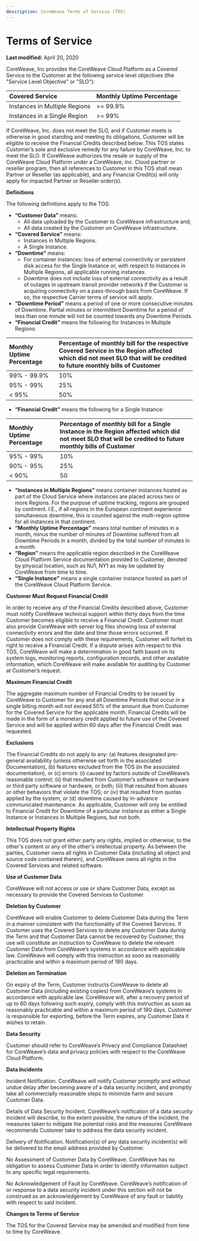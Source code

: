 ```yaml
---
description: CoreWeave Terms of Service (TOS)
---
```


# Terms of Service

**Last modified:** April 20, 2020

CoreWeave, Inc provides the CoreWeave Cloud Platform as a Covered Service to the Customer at the following service level objectives \(the "Service Level Objective" or "SLO"\):

| Covered Service | Monthly Uptime Percentage |
| :--- | :--- |
| Instances in Multiple Regions | &gt;= 99.9% |
| Instances in a Single Region | &gt;= 99% |

If CoreWeave, Inc. does not meet the SLO, and if Customer meets is otherwise in good standing and meeting its obligations, Customer will be eligible to receive the Financial Credits described below. This TOS states Customer’s sole and exclusive remedy for any failure by CoreWeave, Inc. to meet the SLO. If CoreWeave authorizes the resale or supply of  the CoreWeave Cloud Platform under a CoreWeave, Inc. Cloud partner or reseller program, then all references to Customer in this TOS shall mean Partner or Reseller \(as applicable\), and any Financial Credit\(s\) will only apply for impacted Partner or Reseller order\(s\).

**Definitions**

The following definitions apply to the TOS:

* **“Customer Data”** means:
  * All data uploaded by the Customer to CoreWeave infrastructure and;
  * All data created by the Customer on CoreWeave infrastructure.
* **“Covered Service”** means:
  * Instances in Multiple Regions.
  * A Single Instance.
* **“Downtime”** means:
  * For container instances: loss of external connectivity or persistent disk access for the Single Instance or, with respect to Instances in Multiple Regions, all applicable running instances.
  * Downtime does not include loss of external connectivity as a result of outages in upstream transit provider networks if the Customer is acquiring connectivity on a pass-through basis from CoreWeave. If so, the respective Carrier terms of service will apply.
* **“Downtime Period”** means a period of one or more consecutive minutes of Downtime. Partial minutes or intermittent Downtime for a period of less than one minute will not be counted towards any Downtime Periods.
* **“Financial Credit”** means the following for Instances in Multiple Regions:

| **Monthly Uptime Percentage** | Percentage of monthly bill for the respective Covered Service in the Region affected which did not meet SLO that will be credited to future monthly bills of Customer |
| :--- | :--- |
| 99% - 99.9% | 10% |
| 95% - 99% | 25% |
| &lt; 95% | 50% |

* **“Financial Credit”** means the following for a Single Instance:

| **Monthly Uptime Percentage** | **Percentage of monthly bill for a Single Instance in the Region affected which did not meet SLO that will be credited to future monthly bills of Customer** |
| :--- | :--- |
| 95% - 99% | 10% |
| 90% - 95% | 25% |
| &lt; 90% | 50 |

* **“Instances in Multiple Regions”** means container instances hosted as part of the Cloud Service where instances are placed across two or more Regions. For the purpose of uptime tracking, regions are grouped by continent. I.E., if all regions in the European continent experience simultaneous downtime, this is counted against the multi-region uptime for all instances in that continent.
* **“Monthly Uptime Percentage”** means total number of minutes in a month, minus the number of minutes of Downtime suffered from all Downtime Periods in a month, divided by the total number of minutes in a month.
* **“Region”** means the applicable region described in the CoreWeave Cloud Platform Service documentation provided to Customer, denoted by physical location, such as NJ1, NY1 as may be updated by CoreWeave from time to time.
* **“Single Instance”** means a single container instance hosted as part of the CoreWeave Cloud Platform Service.

**Customer Must Request Financial Credit**

In order to receive any of the Financial Credits described above, Customer must notify CoreWeave technical support within thirty days from the time Customer becomes eligible to receive a Financial Credit. Customer must also provide CoreWeave with server log files showing loss of external connectivity errors and the date and time those errors occurred. If Customer does not comply with these requirements, Customer will forfeit its right to receive a Financial Credit. If a dispute arises with respect to this TOS, CoreWeave will make a determination in good faith based on its system logs, monitoring reports, configuration records, and other available information, which CoreWeave will make available for auditing by Customer at Customer’s request.

**Maximum Financial Credit**

The aggregate maximum number of Financial Credits to be issued by CoreWeave to Customer for any and all Downtime Periods that occur in a single billing month will not exceed 50% of the amount due from Customer for the Covered Service for the applicable month. Financial Credits will be made in the form of a monetary credit applied to future use of the Covered Service and will be applied within 60 days after the Financial Credit was requested.

**Exclusions**

The Financial Credits do not apply to any: \(a\) features designated pre-general availability \(unless otherwise set forth in the associated Documentation\), \(b\) features excluded from the TOS \(in the associated documentation\), or \(c\) errors: \(i\) caused by factors outside of CoreWeave’s reasonable control; \(ii\) that resulted from Customer’s software or hardware or third party software or hardware, or both; \(iii\) that resulted from abuses or other behaviors that violate the TOS; or \(iv\) that resulted from quotas applied by the system, or \(d\) downtime caused by in-advance communicated maintenance. As applicable, Customer will only be entitled to Financial Credit for Downtime of a particular instance as either a Single Instance or Instances in Multiple Regions, but not both.

**Intellectual Property Rights**

This TOS does not grant either party any rights, implied or otherwise, to the other's content or any of the other's intellectual property. As between the parties, Customer owns all rights in Customer Data \(including all object and source code contained therein\), and CoreWeave owns all rights in the Covered Services and related software.

**Use of Customer Data** 

CoreWeave will not access or use or share Customer Data, except as necessary to provide the Covered Services to Customer.

**Deletion by Customer**

CoreWeave will enable Customer to delete Customer Data during the Term in a manner consistent with the functionality of the Covered Services. If Customer uses the Covered Services to delete any Customer Data during the Term and that Customer Data cannot be recovered by Customer, this use will constitute an instruction to CoreWeave to delete the relevant Customer Data from CoreWeave’s systems in accordance with applicable law. CoreWeave will comply with this instruction as soon as reasonably practicable and within a maximum period of 180 days.

**Deletion on Termination**

On expiry of the Term, Customer instructs CoreWeave to delete all Customer Data \(including existing copies\) from CoreWeave’s systems in accordance with applicable law. CoreWeave will, after a recovery period of up to 60 days following such expiry, comply with this instruction as soon as reasonably practicable and within a maximum period of 180 days. Customer is responsible for exporting, before the Term expires, any Customer Data it wishes to retain.  
  
**Data Security**

Customer should refer to CoreWeave’s Privacy and Compliance Datasheet for CoreWeave’s data and privacy policies with respect to the CoreWeave Cloud Platform.  

**Data Incidents**

Incident Notification. CoreWeave will notify Customer promptly and without undue delay after becoming aware of a data security incident, and promptly take all commercially reasonable steps to minimize harm and secure Customer Data.

Details of Data Security Incident. CoreWeave’s notification of a data security incident will describe, to the extent possible, the nature of the incident, the measures taken to mitigate the potential risks and the measures CoreWeave recommends Customer take to address the data security incident.

Delivery of Notification. Notification\(s\) of any data security incident\(s\) will be delivered to the email address provided by Customer.

No Assessment of Customer Data by CoreWeave. CoreWeave has no obligation to assess Customer Data in order to identify information subject to any specific legal requirements.

No Acknowledgement of Fault by CoreWeave. CoreWeave’s notification of or response to a data security incident under this section will not be construed as an acknowledgement by CoreWeave of any fault or liability with respect to said incident.

**Changes to Terms of Service**

The TOS for the Covered Service may be amended and modified from time to time by CoreWeave.  


